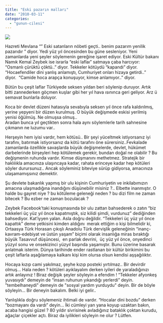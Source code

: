 ```yaml
---
title: "Eski pazarın malları"
date: "2010-03-11"
categories: 
  - "gunun-cilesi"
---
```


![](/uploads/image/sosyalyapi2.jpg)

Hazreti Mevlana “” Eski satanların nöbeti geçti.. benim pazarım yenilik pazarıdır ” diyor. Yedi yüz yıl öncesinden bu güne sesleniyor. Yeni zamanlarda yeni şeyler söylemenin gereğine işaret ediyor. Eski Kültür bakanı Namık Kemal Zeybek ise israrla “eski laflaı” satmaya çaba harcıyor: “Osmanlı çürüktü çöktü..” diyor. Tekkeler kötüydü “kapandı” diyor. “Hocaefendiler dini yanlış anlamıştı, Cumhuriyet onları hizaya getirdi..” diyor.  “Camide hoca arapça konuşuyor, kimse anlamıyor..” diyor.

Bütün bu çeşit laflar Türkiyede seksen yıldan beri söylenip duruyor. Artık bitti zannederken göçmen kuşlar gibi her yıl hava ısınınca geri geliyor. Arz ü semavat bunlarla doluyor.

Koca bir devlet düzeni hatasıyla sevabıyla seksen yıl önce rafa kaldırılmış, yerine yepyeni bir düzen kurulmuş. O büyük değişmede eskisi yerilmiş yenisi öğülmüş. Ne olmuşsa olmuş..  
Aradan bunca yıl geçtikten sonra hala aynı söylemlerle tarih sahnesine çıkmanın ne luzumu var..

Herşeyin hem iyisi vardır, hem kötüsü.. Bir şeyi yüceltmek istiyorsanız iyi tarafını, batırmak istiyorsanız da kötü tarafını öne sürersiniz..Fevkalade zamanlarda özellikle savaşlarda büyük değişmelerde, devlet, hükümet darbelerinde birşeyleri hep kötülemek gerekir, bundan doğal ne olabilir ? Bu değişmenin ruhunda vardır. Kimse düşmanını methetmez. Stratejik bir haklılıkla amacınıza ulaşıncaya kadar, rahata erinceye kadar hep kötüleri söyler durursunuz.. Ancak söyleminiz biteviye sürüp gidiyorsa, amacınıza ulaşamamışsınız demektir.

Şu devlete bakanlık yapmış bir ulu kişinin Cumhuriyetin ve inkilabımızın amacına ulaşmadığına inandığını düşünebilir misiniz ?.. Elbette inanmıştır. O halde bu gayret niye ? bu kötüleme geleneği neden ? bu dizi film ne zaman bitecek ? Bu ezber ne zaman bozulacak ?

Zeybek Facebook’taki konuşmasında bir ulu zattan bahsederek o zatın “biz tekkeleri üç yüz yıl önce kapatmıştık, siz kilidi şimdi, vurdunuz” dediğinden bahsediyor. Kat’iyyen yalan. Asla doğru değildir. “Tekkeleri üç yüz yıl önce kapattık” deme yetkisini kimden aldığını  merak ettiğim o kişi bilmelidir ki, Ortaasya Türk Horasan çıkışlı Anadolu Türk dervişlik geleneğinin “inanç-kavram-edebiyat ve üstün yaşam” biçimi olarak insanlığa miras bıraktığı büyük Tasavvuf düşüncesi,  en parlak devrini,  üç yüz yıl önce, onyedinci yüzyıl sonu ve onsekizinci yüzyıl başında yaşamıştır. Bunu üzerine basarak anlatmak isterim. Dünya tarihinde ender rastlanan bir kültür birikimini bu çeşit laflarla aşağılamaya kalkanı kişi kim olursa olsun kendisi aşşağılıktır.

Hocaya kızıp cami yakılmaz, şeyhe kızıp posteki yırtılmaz.. Bir devirdir olmuş… Hala neden ? kötüleri ayıklayalım derken iyileri de yaraladığınızı artık anlayınız ! Biraz değişik şeyler söyleyin a efendim ! “Tekkeler afyonkeş yuvasıydı” demeyin de “insan ruhunun yıkandığı yerlerdi” deyin. "tembelhaneydi" demeyin de "sosyal yardım yurduydu" deyin. Bir de böyle söyleyin… Bir deneyin bakalım. Belki iyi gelir..

Yanlışlıkla doğru söylemeniz ihtimali de vardır. “Hocalar dini bozdu” derken “bozmayanı da vardı” deyin… İki cümleyi yan yana koyup uzaktan bakın, acaba hangisi güzel ? 80 yıldır sivrisinek avladığınız bataklık çoktan kurudu, ağaçlar çiçekler açtı. Biraz da iyilikleri söyleyin ne olur ? Lütfen.
